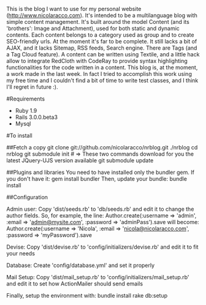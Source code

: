 This is the blog I want to use for my personal website (http://www.nicolaracco.com). It's intended to be a multilanguage blog with simple content management.
It's built around the model Content (and its 'brothers': Image and Attachment), used for both static and dynamic contents. Each content belongs to a category used as group and to create SEO-friendly urls.
At the moment it's far to be complete. It still lacks a bit of AJAX, and it lacks Sitemap, RSS feeds, Search engine. There are Tags (and a Tag Cloud feature). A content can be written using Textile, and a little hack allow to integrate RedCloth with CodeRay to provide syntax highlighting functionalities for the code written in a content.
This blog is, at the moment, a work made in the last week. In fact I tried to accomplish this work using my free time and I couldn't find a bit of time to write test classes, and I think I'll regret in future :).

#Requirements
- Ruby 1.9
- Rails 3.0.0.beta3
- Mysql

#To install

##Fetch a copy
        git clone git://github.com/nicolaracco/nrblog.git ./nrblog
        cd nrblog
        git submodule init # => These two commands download for you the latest JQuery-UJS version available
        git submodule update 

##Plugins and libraries
You need to have installed only the bundler gem. If you don't have it:
        gem install bundler
Then, update your bundle:
        bundle install

##Configuration

Admin user:
Copy 'dist/seeds.rb' to 'db/seeds.rb' and edit it to change the author fields. So, for example, the line:
        Author.create(:username => 'admin', :email => 'admin@mysite.com', :password => 'adminPass').save
will become:
        Author.create(:username => 'Nicola', :email => 'nicola@nicolaracco.com', :password => 'myPassword').save

Devise: Copy 'dist/devise.rb' to 'config/initializers/devise.rb' and edit it to fit your needs

Database: Create 'config/database.yml' and set it properly

Mail Setup: Copy 'dist/mail_setup.rb' to 'config/initializers/mail_setup.rb' and edit it to set how ActionMailer should send emails

Finally, setup the environment with:
        bundle install
        rake db:setup
